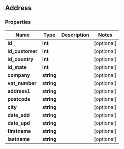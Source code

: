 ## Address

### Properties
Name | Type | Description | Notes
------------ | ------------- | ------------- | -------------
**id** | **int** |  | [optional] 
**id_customer** | **int** |  | [optional] 
**id_country** | **int** |  | [optional] 
**id_state** | **int** |  | [optional] 
**company** | **string** |  | [optional] 
**vat_number** | **string** |  | [optional] 
**address1** | **string** |  | [optional] 
**postcode** | **string** |  | [optional] 
**city** | **string** |  | [optional] 
**date_add** | **string** |  | [optional] 
**date_upd** | **string** |  | [optional] 
**firstname** | **string** |  | [optional] 
**lastname** | **string** |  | [optional] 


